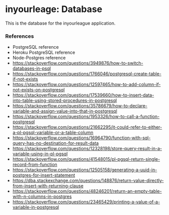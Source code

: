 # inyourleage: Database

This is the database for the inyourleague application.

### References
- PostgreSQL reference
- Heroku PostgreSQL reference
- Node-Postgres reference
- https://stackoverflow.com/questions/3949876/how-to-switch-databases-in-psql
- https://stackoverflow.com/questions/1766046/postgresql-create-table-if-not-exists
- https://stackoverflow.com/questions/12597465/how-to-add-column-if-not-exists-on-postgresql
- https://stackoverflow.com/questions/17539660/how-to-insert-data-into-table-using-stored-procedures-in-postgresql
- https://stackoverflow.com/questions/35786679/how-to-declare-variable-and-assign-value-into-that-in-postgresql
- https://stackoverflow.com/questions/1953326/how-to-call-a-function-postgresql
- https://stackoverflow.com/questions/21662295/it-could-refer-to-either-a-pl-pgsql-variable-or-a-table-column
- https://stackoverflow.com/questions/16964790/function-with-sql-query-has-no-destination-for-result-data
- https://stackoverflow.com/questions/12328198/store-query-result-in-a-variable-using-in-pl-pgsql
- https://stackoverflow.com/questions/41548015/pl-pgsql-return-single-record-from-function
- https://stackoverflow.com/questions/12505158/generating-a-uuid-in-postgres-for-insert-statement
- https://dba.stackexchange.com/questions/148876/return-value-directly-from-insert-with-returning-clause
- https://stackoverflow.com/questions/48246201/return-an-empty-table-with-n-columns-in-postgres
- https://stackoverflow.com/questions/23465429/printing-a-value-of-a-variable-in-postgresql